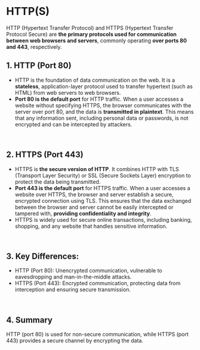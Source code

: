 <br>

# HTTP(S)
HTTP (Hypertext Transfer Protocol) and HTTPS (Hypertext Transfer Protocol Secure) are **the primary protocols used for communication between web browsers and servers**, commonly operating **over ports 80 and 443**, respectively.

## 1. HTTP (Port 80)
  - HTTP is the foundation of data communication on the web. It is a **stateless**, application-layer protocol used to transfer hypertext (such as HTML) from web servers to web browsers.
  - **Port 80 is the default port** for HTTP traffic. When a user accesses a website without specifying HTTPS, the browser communicates with the server over port 80, and the data is **transmitted in plaintext**. This means that any information sent, including personal data or passwords, is not encrypted and can be intercepted by attackers.  
<br>

## 2. HTTPS (Port 443)
  - HTTPS is **the secure version of HTTP**. It combines HTTP with TLS (Transport Layer Security) or SSL (Secure Sockets Layer) encryption to protect the data being transmitted.
  - **Port 443 is the default port** for HTTPS traffic. When a user accesses a website over HTTPS, the browser and server establish a secure, encrypted connection using TLS. This ensures that the data exchanged between the browser and server cannot be easily intercepted or tampered with, **providing confidentiality and integrity**.
  - HTTPS is widely used for secure online transactions, including banking, shopping, and any website that handles sensitive information.  
<br>

## 3. Key Differences:
  - HTTP (Port 80): Unencrypted communication, vulnerable to eavesdropping and man-in-the-middle attacks.
  - HTTPS (Port 443): Encrypted communication, protecting data from interception and ensuring secure transmission.  
<br>

## 4. Summary
HTTP (port 80) is used for non-secure communication, while HTTPS (port 443) provides a secure channel by encrypting the data.  
<br>